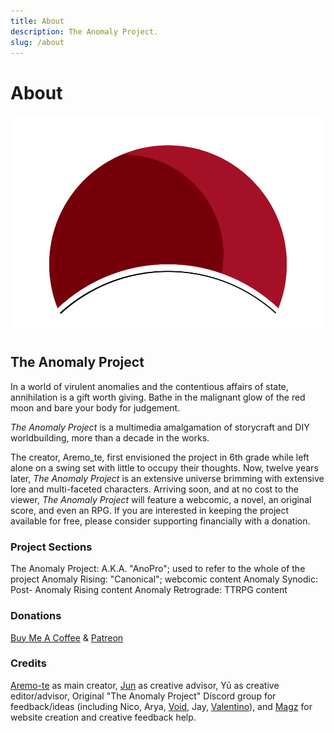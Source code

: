 ```yaml
---
title: About
description: The Anomaly Project.
slug: /about
---
```


# About

![Anomaly Eclipse](/img/eclipse.svg)

## The Anomaly Project

In a world of virulent anomalies and the contentious affairs of state, annihilation is a gift worth giving. Bathe in the malignant glow of the red moon and bare your body for judgement.

*The Anomaly Project* is a multimedia amalgamation of storycraft and DIY worldbuilding, more than a decade in the works. 

The creator, Aremo_te, first envisioned the project in 6th grade while left alone on a swing set with little to occupy their thoughts. Now, twelve years later, *The Anomaly Project* is an extensive universe brimming with extensive lore and multi-faceted characters. Arriving soon, and at no cost to the viewer, *The Anomaly Project* will feature a webcomic, a novel, an original score, and even an RPG. If you are interested in keeping the project available for free, please consider supporting financially with a donation.

### Project Sections

The Anomaly Project: A.K.A. "AnoPro"; used to refer to the whole of the project
Anomaly Rising: "Canonical"; webcomic content
Anomaly Synodic: Post- Anomaly Rising content
Anomaly Retrograde: TTRPG content

### Donations
[Buy Me A Coffee](https://www.buymeacoffee.com/aremo.te) & 
[Patreon](https://www.patreon.com/aremo_te)

### Credits
[Aremo-te](https://bio.link/aremo_te) as main creator, [Jun](https://junjie.carrd.co/) as creative advisor, Yū as creative editor/advisor, Original "The Anomaly Project" Discord group for feedback/ideas (including Nico, Arya, [Void](https://twitter.com/voidicium), Jay, [Valentino](https://qhostorb.tumblr.com)), and [Magz](https://cristaldotgema.com) for website creation and creative feedback help.
